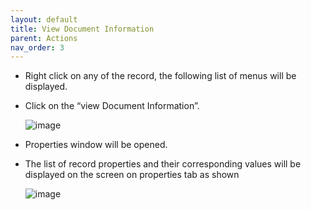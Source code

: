 ```yaml
---
layout: default
title: View Document Information
parent: Actions
nav_order: 3
---
```


- Right click on any of the record, the following list of menus will be displayed.
- Click on the “view Document Information”.

   ![image](https://user-images.githubusercontent.com/119289294/204994774-61f8b952-4422-40a1-bb26-834b890f1027.png)
   
- Properties window will be opened.
- The list of record properties and their corresponding values will be displayed on the screen on properties tab as shown

   ![image](https://user-images.githubusercontent.com/119289294/204995072-86543ef4-e721-4a00-b5ae-de20b7fc37a4.png)
   
